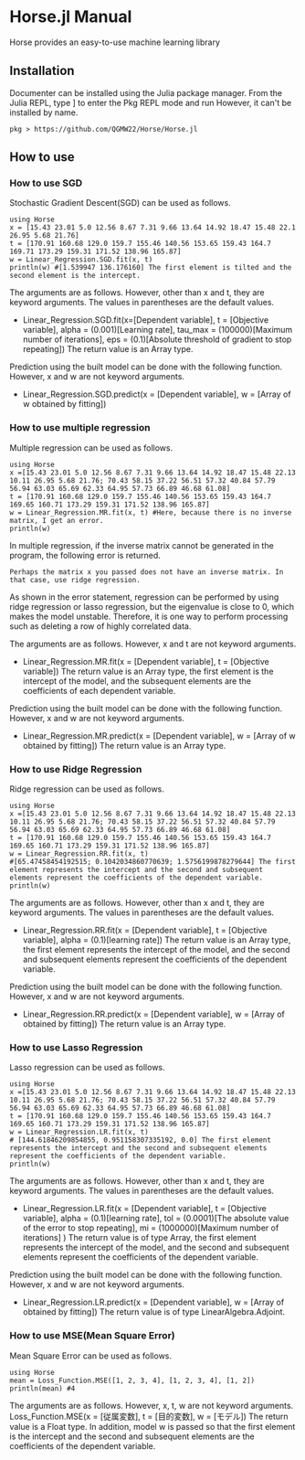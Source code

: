 # Horse.jl Manual

Horse provides an easy-to-use machine learning library 

## Installation

Documenter can be installed using the Julia package manager. From the Julia REPL, type ] to enter the Pkg REPL mode and run
However, it can't be installed by name.
```@example
pkg > https://github.com/QGMW22/Horse/Horse.jl
```

## How to use

### How to use SGD
Stochastic Gradient Descent(SGD) can be used as follows.

```@example
using Horse
x = [15.43 23.01 5.0 12.56 8.67 7.31 9.66 13.64 14.92 18.47 15.48 22.1 26.95 5.68 21.76]
t = [170.91 160.68 129.0 159.7 155.46 140.56 153.65 159.43 164.7 169.71 173.29 159.31 171.52 138.96 165.87]
w = Linear_Regression.SGD.fit(x, t)
println(w) #[1.539947 136.176160] The first element is tilted and the second element is the intercept.
```

The arguments are as follows. However, other than x and t, they are keyword arguments. The values ​​in parentheses are the default values.
- Linear_Regression.SGD.fit(x=[Dependent variable], t = [Objective variable], alpha = (0.001)[Learning rate], tau_max = (100000)[Maximum number of iterations], eps = (0.1)[Absolute threshold of gradient to stop repeating])
The return value is an Array type.

Prediction using the built model can be done with the following function. However, x and w are not keyword arguments.
- Linear_Regression.SGD.predict(x = [Dependent variable], w = [Array of w obtained by fitting])

### How to use multiple regression
Multiple regression can be used as follows.

```@example
using Horse
x =[15.43 23.01 5.0 12.56 8.67 7.31 9.66 13.64 14.92 18.47 15.48 22.13 10.11 26.95 5.68 21.76; 70.43 58.15 37.22 56.51 57.32 40.84 57.79 56.94 63.03 65.69 62.33 64.95 57.73 66.89 46.68 61.08]
t = [170.91 160.68 129.0 159.7 155.46 140.56 153.65 159.43 164.7 169.65 160.71 173.29 159.31 171.52 138.96 165.87]
w = Linear_Regression.MR.fit(x, t) #Here, because there is no inverse matrix, I get an error.
println(w)
```

In multiple regression, if the inverse matrix cannot be generated in the program, the following error is returned.
```@example
Perhaps the matrix x you passed does not have an inverse matrix. In that case, use ridge regression.
```

As shown in the error statement, regression can be performed by using ridge regression or lasso regression, but the eigenvalue is close to 0, which makes the model unstable. Therefore, it is one way to perform processing such as deleting a row of highly correlated data.

The arguments are as follows. However, x and t are not keyword arguments.
- Linear_Regression.MR.fit(x = [Dependent variable], t = [Objective variable])
The return value is an Array type, the first element is the intercept of the model, and the subsequent elements are the coefficients of each dependent variable.

Prediction using the built model can be done with the following function. However, x and w are not keyword arguments.
- Linear_Regression.MR.predict(x = [Dependent variable], w = [Array of w obtained by fitting])
The return value is an Array type.

### How to use Ridge Regression
Ridge regression can be used as follows.

```@example
using Horse
x =[15.43 23.01 5.0 12.56 8.67 7.31 9.66 13.64 14.92 18.47 15.48 22.13 10.11 26.95 5.68 21.76; 70.43 58.15 37.22 56.51 57.32 40.84 57.79 56.94 63.03 65.69 62.33 64.95 57.73 66.89 46.68 61.08]
t = [170.91 160.68 129.0 159.7 155.46 140.56 153.65 159.43 164.7 169.65 160.71 173.29 159.31 171.52 138.96 165.87]
w = Linear_Regression.RR.fit(x, t)
#[65.47458454192515; 0.1042034860770639; 1.5756199878279644] The first element represents the intercept and the second and subsequent elements represent the coefficients of the dependent variable.
println(w)
```

The arguments are as follows. However, other than x and t, they are keyword arguments. The values ​​in parentheses are the default values.
- Linear_Regression.RR.fit(x = [Dependent variable], t = [Objective variable], alpha = (0.1)[learning rate])
The return value is an Array type, the first element represents the intercept of the model, and the second and subsequent elements represent the coefficients of the dependent variable.

Prediction using the built model can be done with the following function. However, x and w are not keyword arguments.
- Linear_Regression.RR.predict(x = [Dependent variable], w = [Array of obtained by fitting])
The return value is an Array type.

### How to use Lasso Regression
Lasso regression can be used as follows.

```@example
using Horse
x =[15.43 23.01 5.0 12.56 8.67 7.31 9.66 13.64 14.92 18.47 15.48 22.13 10.11 26.95 5.68 21.76; 70.43 58.15 37.22 56.51 57.32 40.84 57.79 56.94 63.03 65.69 62.33 64.95 57.73 66.89 46.68 61.08]
t = [170.91 160.68 129.0 159.7 155.46 140.56 153.65 159.43 164.7 169.65 160.71 173.29 159.31 171.52 138.96 165.87]
w = Linear_Regression.LR.fit(x, t)
# [144.61846209854855, 0.951158307335192, 0.0] The first element represents the intercept and the second and subsequent elements represent the coefficients of the dependent variable.
println(w)
```

The arguments are as follows. However, other than x and t, they are keyword arguments. The values ​​in parentheses are the default values.
- Linear_Regression.LR.fit(x = [Dependent variable], t = [Objective variable], alpha = (0.1)[learning rate], tol = (0.0001)[The absolute value of the error to stop repeating], mi = (1000000)[Maximum number of iterations] )
The return value is of type Array, the first element represents the intercept of the model, and the second and subsequent elements represent the coefficients of the dependent variable.

Prediction using the built model can be done with the following function. However, x and w are not keyword arguments.
- Linear_Regression.LR.predict(x = [Dependent variable], w = [Array of obtained by fitting])
The return value is of type LinearAlgebra.Adjoint.

### How to use MSE(Mean Square Error)
Mean Square Error can be used as follows.

```@example
using Horse
mean = Loss_Function.MSE([1, 2, 3, 4], [1, 2, 3, 4], [1, 2])
println(mean) #4
```

The arguments are as follows. However, x, t, w are not keyword arguments.
Loss_Function.MSE(x = [従属変数], t = [目的変数], w = [モデル])
The return value is a Float type. In addition, model w is passed so that the first element is the intercept and the second and subsequent elements are the coefficients of the dependent variable.
